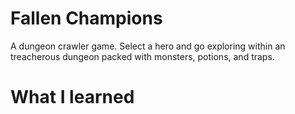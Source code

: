 # Fallen Champions
A dungeon crawler game. 
Select a hero and go exploring within an treacherous dungeon packed with monsters, potions, and traps.

# What I learned
